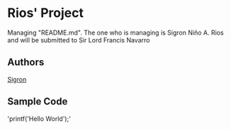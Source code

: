 # Rios' Project
Managing "README.md". The one who is managing is Sigron Niño A. Rios and will be submitted to Sir Lord Francis Navarro
## Authors
[Sigron](https://github.com/riossigron)
## Sample Code
'printf('Hello World');'
